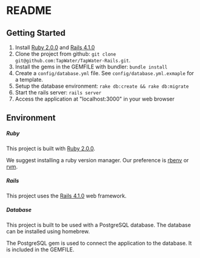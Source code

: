 # README

## Getting Started

1. Install [Ruby 2.0.0](https://github.com/sstephenson/rbenv) and [Rails 4.1.0](http://rubyonrails.org)
2. Clone the project from github: `git clone git@github.com:TapWater/TapWater-Rails.git`.
3. Install the gems in the GEMFILE with bundler: `bundle install`
4. Create a `config/database.yml` file. See `config/database.yml.exmaple` for a template.
5. Setup the database environment: `rake db:create && rake db:migrate`
6. Start the rails server: `rails server`
7. Access the application at "localhost:3000" in your web browser

## Environment

##### Ruby

This project is built with [Ruby 2.0.0](http://ruby-lang.org).

We suggest installing a ruby version manager.
Our preference is [rbenv](https://github.com/sstephenson/rbenv) or [rvm](http://rvm.io).

##### Rails

This project uses the [Rails 4.1.0](http://rubyonrails.org) web framework. 

##### Database

This project is built to be used with a PostgreSQL database.
The database can be installed using homebrew.

The PostgreSQL gem is used to connect the application to the database.
It is included in the GEMFILE.